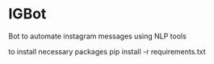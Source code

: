 # IGBot

Bot to automate instagram messages using NLP tools

to install necessary packages
  pip install -r requirements.txt
